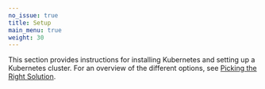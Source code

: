```yaml
---
no_issue: true
title: Setup
main_menu: true
weight: 30
---
```


This section provides instructions for installing Kubernetes and setting
up a Kubernetes cluster. For an overview of the different options, see
[Picking the Right Solution](/docs/setup/pick-right-solution/).
